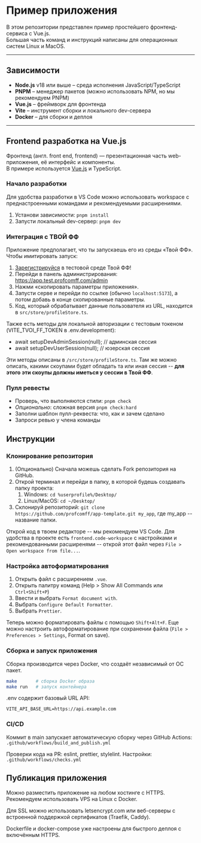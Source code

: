 # Пример приложения

В этом репозитории представлен пример простейшего фронтенд-сервиса с Vue.js.  
Большая часть команд и инструкций написаны для операционных систем Linux и MacOS.

---

## Зависимости

- **Node.js** v18 или выше – среда исполнения JavaScript/TypeScript
- **PNPM** – менеджер пакетов (можно использовать NPM, но мы рекомендуем PNPM)
- **Vue.js** – фреймворк для фронтенда
- **Vite** – инструмент сборки и локального dev-сервера
- **Docker** – для сборки и деплоя

---

## Frontend разработка на Vue.js

Фронтенд (англ. front end, frontend) — презентационная часть web-приложения, её интерфейс и компоненты.  
В примере используется [Vue.js](https://vuejs.org/) и TypeScript.

### Начало разработки

Для удобства разработки в VS Code можно использовать workspace с преднастроенными командами и рекомендуемыми расширениями.

1. Установи зависимости: `pnpm install`
2. Запусти локальный dev-сервер: `pnpm dev`

### Интеграция с ТВОЙ ФФ

Приложение предполагает, что ты запускаешь его из среды «Твой ФФ». Чтобы имитировать запуск:

1. [Зарегистрируйся](https://app.test.profcomff.com/profile) в тестовой среде Твой ФФ!
2. Перейди в панель администрирования: https://app.test.profcomff.com/admin
3. Нажми «скопировать параметры приложения».
4. Запусти серве и перейди по ссылке (обычно `localhost:5173`), а потом добавь в конце скопированные параметры.
5. Код, который обрабатывает данные пользователя из URL, находится в `src/store/profileStore.ts`.

Также есть методы для локальной авторизации с тестовым токеном (VITE_TVOI_FF_TOKEN в .env.development):

- await setupDevAdminSession(null); // админская сессия
- await setupDevUserSession(null); // юзерская сессия

Эти методы описаны в `/src/store/profileStore.ts`. Там же можно описать, какими скоупами будет обладать та или иная сессия -- **для этого эти скоупы должны иметься у сессии в Твой ФФ**.

### Пулл ревесты

- Проверь, что выполняются стили: `pnpm check`
- _Опционально_: сложная версия `pnpm check:hard`
- Заполни шаблон пулл-реквеста: что, как и зачем сделано
- Запроси ревью у члена команды

## Инструкции

### Клонирование репозитория

1. (Опционально) Сначала можешь сделать Fork репозитория на GitHub.
2. Открой терминал и перейди в папку, в которой будешь создавать папку проекта:
    1. Windows: `cd %userprofile%/Desktop/`
    2. Linux/MacOS: `cd ~/Desktop/`
3. Склонируй репозиторий: `git clone https://github.com/profcomff/app-template.git my_app`, где my_app -- название папки.

Открой код в твоем редакторе -- мы рекомендуем VS Code. Для удобства в проекте есть `frontend.code-workspace` с настройками и рекомендованными расширенями -- открой этот файл через `File > Open workspace from file...`.

### Настройка автоформатирования

1. Открыть файл с расширением `.vue`.
2. Открыть палитру команд (Help > Show All Commands или `Ctrl+Shift+P`)
3. Ввести и выбрать `Format document with`.
4. Выбрать `Configure Default Formatter`.
5. Выбрать `Prettier`.

Теперь можно форматировать файлы с помощью `Shift+Alt+F`. Еще можно настроить автоформатирование при сохранении файла (`File > Preferences > Settings`, Format on save).

### Сборка и запуск приложения

Сборка производится через Docker, что создаёт независимый от ОС пакет.

```bash
make       # сборка Docker образа
make run   # запуск контейнера
```

.env содержит базовый URL API:

```env
VITE_API_BASE_URL=https://api.example.com
```

### CI/CD

Коммит в main запускает автоматическую сборку через GitHub Actions: `.github/workflows/build_and_publish.yml`

Проверки кода на PR: eslint, prettier, stylelint. Настройки: `.github/workflows/checks.yml`

## Публикация приложения

Можно разместить приложение на любом хостинге с HTTPS.
Рекомендуем использовать VPS на Linux с Docker.

Для SSL можно использовать letsencrypt.com
или веб-серверы с встроенной поддержкой сертификатов (Traefik, Caddy).

Dockerfile и docker-compose уже настроены для быстрого деплоя с включённым HTTPS.
